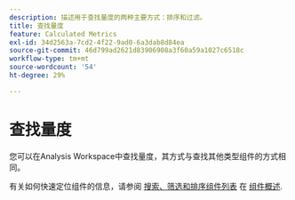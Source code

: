 ```yaml
---
description: 描述用于查找量度的两种主要方式：排序和过滤。
title: 查找量度
feature: Calculated Metrics
exl-id: 34d2563a-7cd2-4f22-9ad0-6a3dab8d84ea
source-git-commit: 46d799ad2621d83906908a3f60a59a1027c6518c
workflow-type: tm+mt
source-wordcount: '54'
ht-degree: 29%

---
```


# 查找量度

您可以在Analysis Workspace中查找量度，其方式与查找其他类型组件的方式相同。

有关如何快速定位组件的信息，请参阅 [搜索、筛选和排序组件列表](https://experienceleague.adobe.com/docs/analytics-platform/using/cja-components/overview.html#search%2C-filter%2C-and-sort-the-component-list) 在 [组件概述](/help/components/overview.md).
